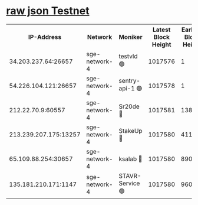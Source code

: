 
[raw json Testnet](https://rpc-check.sget.stavr.tech/sget/rpc-sget-result.json)
=


<table><tr><th>IP-Address</th><th>Network</th><th>Moniker</th><th>Latest Block Height</th><th>Earliest Block Height</th><th>Catching Up</th><th>Tx Index</th><th>Voting Power</th><th>Scan Time</th></tr><tr><td>34.203.237.64:26657</td><td>sge-network-4</td><td>testvld 🟢</td><td>1017576</td><td>1</td><td>False</td><td>on</td><td>0</td><td>2024-01-09T00:45:44.266149697UTC</td></tr><tr><td>54.226.104.121:26657</td><td>sge-network-4</td><td>sentry-api-1 🟢</td><td>1017578</td><td>1</td><td>False</td><td>on</td><td>0</td><td>2024-01-09T00:45:59.260624648UTC</td></tr><tr><td>212.22.70.9:60557</td><td>sge-network-4</td><td>Sr20de 🔴</td><td>1017581</td><td>138001</td><td>False</td><td>on</td><td>99</td><td>2024-01-09T00:46:12.948417029UTC</td></tr><tr><td>213.239.207.175:13257</td><td>sge-network-4</td><td>StakeUp 🔴</td><td>1017580</td><td>411001</td><td>False</td><td>off</td><td>100</td><td>2024-01-09T00:46:07.745420688UTC</td></tr><tr><td>65.109.88.254:30657</td><td>sge-network-4</td><td>ksalab 🔴</td><td>1017580</td><td>890001</td><td>False</td><td>off</td><td>538</td><td>2024-01-09T00:46:10.502821142UTC</td></tr><tr><td>135.181.210.171:1147</td><td>sge-network-4</td><td>STAVR-Service 🟢</td><td>1017580</td><td>960001</td><td>False</td><td>on</td><td>0</td><td>2024-01-09T00:46:08.090983363UTC</td></tr></table>

